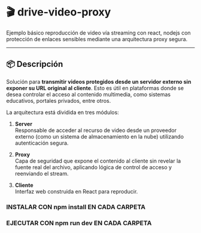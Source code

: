 # 🎬 drive-video-proxy

Ejemplo básico reproducción de video vía streaming con react, nodejs con protección de enlaces sensibles mediante una arquitectura proxy segura.

---

## 📦 Descripción

  Solución para **transmitir videos protegidos desde un servidor externo sin exponer su URL original al cliente**. Esto es útil en plataformas donde se desea controlar el acceso al contenido multimedia, como sistemas educativos, portales privados, entre otros.

La arquitectura está dividida en tres módulos:

1. **Server**  
   Responsable de acceder al recurso de video desde un proveedor externo (como un sistema de almacenamiento en la nube) utilizando autenticación segura.

2. **Proxy**  
   Capa de seguridad que expone el contenido al cliente sin revelar la fuente real del archivo, aplicando lógica de control de acceso y reenviando el stream.

3. **Cliente**  
   Interfaz web construida en React para reproducir.

### INSTALAR CON **npm install** EN CADA CARPETA
### EJECUTAR CON **npm run dev** EN CADA CARPETA